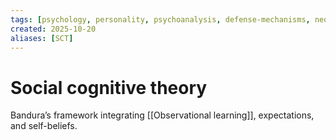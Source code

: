 ```yaml
---
tags: [psychology, personality, psychoanalysis, defense-mechanisms, neo-freudians, social-cognitive, traits, big-five, assessment, mbti]
created: 2025-10-20
aliases: [SCT]
---
```

# Social cognitive theory

Bandura’s framework integrating [[Observational learning]], expectations, and self-beliefs.

